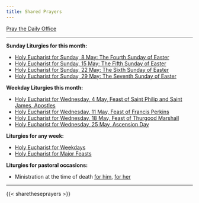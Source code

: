 ```yaml
---
title: Shared Prayers
---
```


[Pray the Daily Office](daily/)

-------------


**Sunday Liturgies for this month:**
- [Holy Eucharist for Sunday, 8 May: The Fourth  Sunday of Easter](archive/2022/fourth-sunday-of-easter/)
- [Holy Eucharist for Sunday, 15 May: The Fifth  Sunday of Easter](archive/2022/fifth-sunday-of-easter/)
- [Holy Eucharist for Sunday, 22 May: The  Sixth Sunday of Easter](archive/2022/sixth-sunday-of-easter/)
- [Holy Eucharist for Sunday, 29 May: The  Seventh Sunday of Easter](archive/2022/seventh-sunday-of-easter/)

**Weekday Liturgies this month:**
- [Holy Eucharist for Wednesday, 4 May, Feast of Saint Philip and Saint James, Apostles](archive/2022/lff2018-apostles-saint-philip-and-saint-james/)
- [Holy Eucharist for Wednesday, 11 May, Feast of Francis Perkins](archive/2022/lff2018-frances-perkins/)
- [Holy Eucharist for Wednesday, 18 May, Feast of Thurgood Marshall](archive/2022/lff2018-thurgood-marshall/)
- [Holy Eucharist for Wednesday, 25 May, Ascension Day](archive/2022/ascension-day/)

**Liturgies for any week:**
- [Holy Eucharist for Weekdays](archive/he-covid-weekday)
- [Holy Eucharist for Major Feasts](archive/he-covid-feasts)

**Liturgies for pastoral occasions:**
- Ministration at the time of death [for him](archive/occasions/atdeath-m), [for her](archive/occasions/atdeath-f)
------------

{{< sharetheseprayers >}}
